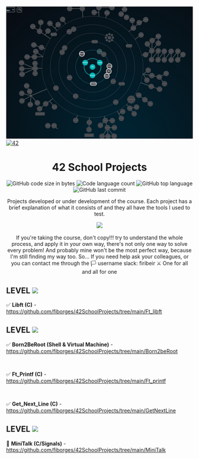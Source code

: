 ![146021410-fdd95ceb-d3ce-436c-ba6f-c836d0d1a922](https://github.com/fiborges/42SchoolProjects/blob/main/holly.jpg)
[![42](https://img.shields.io/badge/BornToCode-00babc?style=flat-square&logo=42)](https://42seoul.kr/)
<div align="center">

# 42 School Projects

<p align="center">
	<img alt="GitHub code size in bytes" src="https://img.shields.io/github/languages/code-size/fiborges/42SchoolProjects?color=lightblue" />
	<img alt="Code language count" src="https://img.shields.io/github/languages/count/fiborges/42SchoolProjects?color=yellow" />
	<img alt="GitHub top language" src="https://img.shields.io/github/languages/top/fiborges/42SchoolProjects?color=blue" />
	<img alt="GitHub last commit" src="https://img.shields.io/github/last-commit/fiborges/42SchoolProjects?color=green" />
</p>

Projects developed or under development of the course. Each project has a brief explanation of what it consists of and they all have the tools I used to test.

</div>
<div align="center">
 
 <img src="https://media.giphy.com/media/3ov9k9Ss9N3wO6FQ7C/giphy.gif" width="60">
 
 If you're taking the course, don't copy!!! try to understand the whole process, and apply it in your own way, there's not only one way to solve every problem! And probably mine won't be the most perfect way, because I'm still finding my way too. So... If you need help ask your colleagues, or you can contact me through the :white_flag: username slack: firibeir
 :crossed_swords: One for all and all for one
 
</div>
 
## LEVEL  <img src="https://media.giphy.com/media/m8YFup5AVSW4/giphy.gif" width="30">

 :white_check_mark: **Libft (C)** - https://github.com/fiborges/42SchoolProjects/tree/main/Ft_libft
    
 ## LEVEL  <img src="https://media.giphy.com/media/Bdk2YzFKNYLwplLVNw/giphy.gif" width="30"> 

:white_check_mark: **Born2BeRoot (Shell & Virtual Machine)** - https://github.com/fiborges/42SchoolProjects/tree/main/Born2beRoot

<br>

:white_check_mark: **Ft_Printf (C)** - https://github.com/fiborges/42SchoolProjects/tree/main/Ft_printf

<br>

 :white_check_mark: **Get_Next_Line (C)** - https://github.com/fiborges/42SchoolProjects/tree/main/GetNextLine
 
  ## LEVEL  <img src="https://media.giphy.com/media/h5WehVcg3HN9U7yBSf/giphy.gif" width="30"> 
  
  :pencil: **MiniTalk (C/Signals)** - https://github.com/fiborges/42SchoolProjects/tree/main/MiniTalk
 
 




